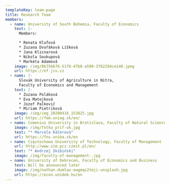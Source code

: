 ```yaml
---
templateKey: team-page
title: Research Team
members:
  - name: University of South Bohemia, Faculty of Economics
    text: |-
      Members:

      * Renata Klufová
      * Zuzana Dvořáková Líšková
      * Jana Klicnarová
      * Nikola Soukupová
      * Markéta Adamová
    image: /img/8b756676-51f0-47b8-a599-3762294ce140.jpeg
    url: https://ef.jcu.cz
  - name: |-
      Slovak University of Agriculture in Nitra, 
      Faculty of Economics and Management
    text: |-
      * Zuzana Poláková
      * Eva Matejková
      * Jozef Palkovič
      * Miriam Pietriková
    image: /img/img_20200416_153825.jpg
    url: https://fem.uniag.sk/en/
  - name: Comenius University in Bratislava, Faculty of Natural Sciences
    image: /img/fotka_prif-uk.jpg
    text: "* Marcela Káčerová"
    url: https://fns.uniba.sk/en
  - name: Częstochowa University of Technology, Faculty of Management
    url: http://www.zim.pcz.czest.pl/en/
    text: "* Andrzej Skibiński"
    image: /img/faculty-of-management-.jpg
  - name: University of Debrecen, Faculty of Economics and Business
    text: Will be announced later
    image: /img/nathan-dumlao-ewgmqs2tmji-unsplash.jpg
    url: https://econ.unideb.hu/en
---
```

